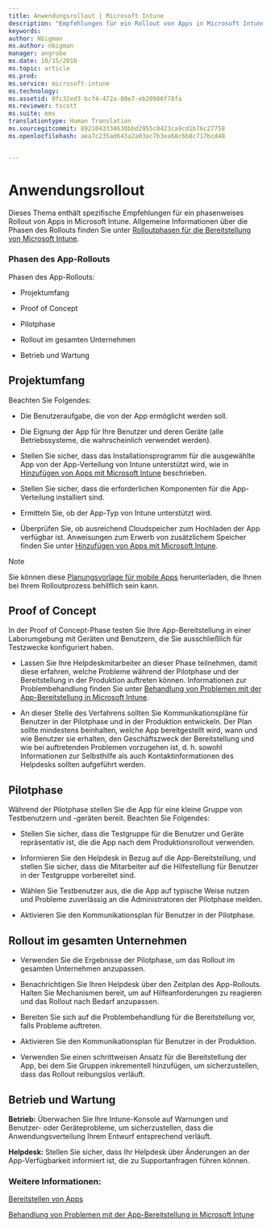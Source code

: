 ```yaml
---
title: Anwendungsrollout | Microsoft Intune
description: "Empfehlungen für ein Rollout von Apps in Microsoft Intune in mehreren Phasen."
keywords: 
author: Nbigman
ms.author: nbigman
manager: angrobe
ms.date: 10/15/2016
ms.topic: article
ms.prod: 
ms.service: microsoft-intune
ms.technology: 
ms.assetid: 0fc32ed3-bcf4-472a-80e7-eb20986f78fa
ms.reviewer: tscott
ms.suite: ems
translationtype: Human Translation
ms.sourcegitcommit: 8921043334630bbd2955c0423ca9cd1b76c27758
ms.openlocfilehash: aea7c235ad643a2a03ac7b3ea68c6b8c717bcd48


---
```


# Anwendungsrollout
Dieses Thema enthält spezifische Empfehlungen für ein phasenweises Rollout von Apps in Microsoft Intune. Allgemeine Informationen über die Phasen des Rollouts finden Sie unter [Rolloutphasen für die Bereitstellung von Microsoft Intune](rollout-phases-for-microsoft-intune-deployment.md).

### Phasen des App-Rollouts
Phasen des App-Rollouts:

-   Projektumfang

-   Proof of Concept

-   Pilotphase

-   Rollout im gesamten Unternehmen

-   Betrieb und Wartung

## Projektumfang
Beachten Sie Folgendes:

-   Die Benutzeraufgabe, die von der App ermöglicht werden soll.

-   Die Eignung der App für Ihre Benutzer und deren Geräte (alle Betriebssysteme, die wahrscheinlich verwendet werden).

-   Stellen Sie sicher, dass das Installationsprogramm für die ausgewählte App von der App-Verteilung von Intune unterstützt wird, wie in [Hinzufügen von Apps mit Microsoft Intune](/intune/deploy-use/add-apps) beschrieben.

-   Stellen Sie sicher, dass die erforderlichen Komponenten für die App-Verteilung installiert sind. <!---, as described in [Plan for app deployment in Microsoft Intune](plan-for-app-deployment-in-microsoft-intune.md).--->

-   Ermitteln Sie, ob der App-Typ von Intune unterstützt wird.

-   Überprüfen Sie, ob ausreichend Cloudspeicher zum Hochladen der App verfügbar ist. Anweisungen zum Erwerb von zusätzlichem Speicher finden Sie unter [Hinzufügen von Apps mit Microsoft Intune](/intune/deploy-use/add-apps).

> [!NOTE]           
> Sie können diese [Planungsvorlage für mobile Apps](https://gallery.technet.microsoft.com/Mobile-app-planning-18689d59) herunterladen, die Ihnen bei Ihrem Rolloutprozess behilflich sein kann.

## Proof of Concept
In der Proof of Concept-Phase testen Sie Ihre App-Bereitstellung in einer Laborumgebung mit Geräten und Benutzern, die Sie ausschließlich für Testzwecke konfiguriert haben.

-   Lassen Sie Ihre Helpdeskmitarbeiter an dieser Phase teilnehmen, damit diese erfahren, welche Probleme während der Pilotphase und der Bereitstellung in der Produktion auftreten können. Informationen zur Problembehandlung finden Sie unter [Behandlung von Problemen mit der App-Bereitstellung in Microsoft Intune](/intune/troubleshoot/troubleshoot-app-deployment-problems-in-microsoft-intune).

-   An dieser Stelle des Verfahrens sollten Sie Kommunikationspläne für Benutzer in der Pilotphase und in der Produktion entwickeln. Der Plan sollte mindestens beinhalten, welche App bereitgestellt wird, wann und wie Benutzer sie erhalten, den Geschäftszweck der Bereitstellung und wie bei auftretenden Problemen vorzugehen ist, d. h. sowohl Informationen zur Selbsthilfe als auch Kontaktinformationen des Helpdesks sollten aufgeführt werden.

## Pilotphase
Während der Pilotphase stellen Sie die App für eine kleine Gruppe von Testbenutzern und -geräten bereit. Beachten Sie Folgendes:

-   Stellen Sie sicher, dass die Testgruppe für die Benutzer und Geräte repräsentativ ist, die die App nach dem Produktionsrollout verwenden.

-   Informieren Sie den Helpdesk in Bezug auf die App-Bereitstellung, und stellen Sie sicher, dass die Mitarbeiter auf die Hilfestellung für Benutzer in der Testgruppe vorbereitet sind.

-   Wählen Sie Testbenutzer aus, die die App auf typische Weise nutzen und Probleme zuverlässig an die Administratoren der Pilotphase melden.

-   Aktivieren Sie den Kommunikationsplan für Benutzer in der Pilotphase.

## Rollout im gesamten Unternehmen

-   Verwenden Sie die Ergebnisse der Pilotphase, um das Rollout im gesamten Unternehmen anzupassen.

-   Benachrichtigen Sie Ihren Helpdesk über den Zeitplan des App-Rollouts. Halten Sie Mechanismen bereit, um auf Hilfeanforderungen zu reagieren und das Rollout nach Bedarf anzupassen.

-   Bereiten Sie sich auf die Problembehandlung für die Bereitstellung vor, falls Probleme auftreten.

-   Aktivieren Sie den Kommunikationsplan für Benutzer in der Produktion.

-   Verwenden Sie einen schrittweisen Ansatz für die Bereitstellung der App, bei dem Sie Gruppen inkrementell hinzufügen, um sicherzustellen, dass das Rollout reibungslos verläuft.

## Betrieb und Wartung
**Betrieb:** Überwachen Sie Ihre Intune-Konsole auf Warnungen und Benutzer- oder Geräteprobleme, um sicherzustellen, dass die Anwendungsverteilung Ihrem Entwurf entsprechend verläuft.

**Helpdesk:** Stellen Sie sicher, dass Ihr Helpdesk über Änderungen an der App-Verfügbarkeit informiert ist, die zu Supportanfragen führen können.

### Weitere Informationen:
[Bereitstellen von Apps](/intune/deploy-use/deploy-apps)

[Behandlung von Problemen mit der App-Bereitstellung in Microsoft Intune](/intune/troubleshoot/troubleshoot-app-deployment-problems-in-microsoft-intune)



<!--HONumber=Oct16_HO4-->


